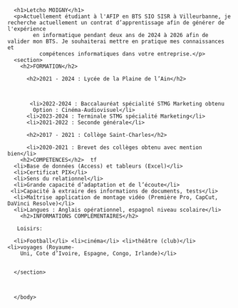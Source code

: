 <!DOCTYPE html>
<html>
    <head>
    <title>CV numérique</title>
    </head>
      <body>

    
      <h1>Letcho MOIGNY</h1>
      <p>Actuellement étudiant à l'AFIP en BTS SIO SISR à Villeurbanne, je recherche actuellement un contrat d’apprentissage afin de générer de l'expérience
            en informatique pendant deux ans de 2024 à 2026 afin de valider mon BTS. Je souhaiterai mettre en pratique mes connaissances et
              compétences informatiques dans votre entreprise.</p>
      <section>
        <h2>FORMATION</h2>

          <h2>2021 - 2024 : Lycée de la Plaine de l’Ain</h2>
        
    
          
           <li>2022-2024 : Baccalauréat spécialité STMG Marketing obtenu
            Option : Cinéma-Audiovisuel</li>
          <li>2023-2024 : Terminale STMG spécialité Marketing</li>
          <li>2021-2022 : Seconde générale</li>
          
          <h2>2017 - 2021 : Collège Saint-Charles</h2>
          
          <li>2020-2021 : Brevet des collèges obtenu avec mention bien</li>
        <h2>COMPETENCES</h2>  tf
      <li>Base de données (Access) et tableurs (Excel)</li> 
      <li>Certificat PIX</li> 
      <li>Sens du relationnel</li> 
      <li>Grande capacité d’adaptation et de l’écoute</li>
     <li>Capacité à extraire des informations de documents, tests</li>
      <li>Maîtrise application de montage vidéo (Première Pro, CapCut, DaVinci Resolve)</li>
      <li>Langues : Anglais opérationnel, espagnol niveau scolaire</li>
        <h2>INFORMATIONS COMPLÉMENTAIRES</h2>
      
       Loisirs: 

      <li>Football</li> <li>cinéma</li> <li>théâtre (club)</li> <li>voyages (Royaume-
        Uni, Cote d’Ivoire, Espagne, Congo, Irlande)</li>


      </section>



      </body>
</html>